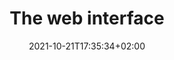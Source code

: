 ---
title: "The web interface"
date: 2021-10-21T17:35:34+02:00
draft: false
tags: ["rapport", "Realisation"]
weight: 3
---
